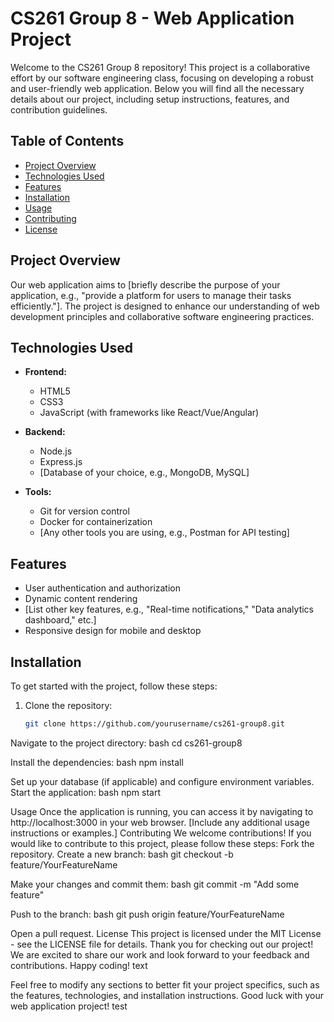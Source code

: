 # CS261 Group 8 - Web Application Project

Welcome to the CS261 Group 8 repository! This project is a collaborative effort by our software engineering class, focusing on developing a robust and user-friendly web application. Below you will find all the necessary details about our project, including setup instructions, features, and contribution guidelines.

## Table of Contents

- [Project Overview](#project-overview)
- [Technologies Used](#technologies-used)
- [Features](#features)
- [Installation](#installation)
- [Usage](#usage)
- [Contributing](#contributing)
- [License](#license)

## Project Overview

Our web application aims to [briefly describe the purpose of your application, e.g., "provide a platform for users to manage their tasks efficiently."]. The project is designed to enhance our understanding of web development principles and collaborative software engineering practices.

## Technologies Used

- **Frontend:** 
  - HTML5
  - CSS3
  - JavaScript (with frameworks like React/Vue/Angular)
  
- **Backend:** 
  - Node.js
  - Express.js
  - [Database of your choice, e.g., MongoDB, MySQL]

- **Tools:**
  - Git for version control
  - Docker for containerization
  - [Any other tools you are using, e.g., Postman for API testing]

## Features

- User authentication and authorization
- Dynamic content rendering
- [List other key features, e.g., "Real-time notifications," "Data analytics dashboard," etc.]
- Responsive design for mobile and desktop

## Installation

To get started with the project, follow these steps:

1. Clone the repository:
   ```bash
   git clone https://github.com/yourusername/cs261-group8.git

Navigate to the project directory:
bash
cd cs261-group8

Install the dependencies:
bash
npm install

Set up your database (if applicable) and configure environment variables.
Start the application:
bash
npm start

Usage
Once the application is running, you can access it by navigating to http://localhost:3000 in your web browser. [Include any additional usage instructions or examples.]
Contributing
We welcome contributions! If you would like to contribute to this project, please follow these steps:
Fork the repository.
Create a new branch:
bash
git checkout -b feature/YourFeatureName

Make your changes and commit them:
bash
git commit -m "Add some feature"

Push to the branch:
bash
git push origin feature/YourFeatureName

Open a pull request.
License
This project is licensed under the MIT License - see the LICENSE file for details. Thank you for checking out our project! We are excited to share our work and look forward to your feedback and contributions. Happy coding!
text

Feel free to modify any sections to better fit your project specifics, such as the features, technologies, and installation instructions. Good luck with your web application project!
test
